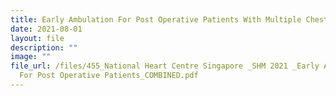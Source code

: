 ```yaml
---
title: Early Ambulation For Post Operative Patients With Multiple Chest Tubes
date: 2021-08-01
layout: file
description: ""
image: ""
file_url: /files/455_National Heart Centre Singapore _SHM 2021 _Early Ambulation
  For Post Operative Patients_COMBINED.pdf
---
```

